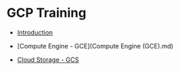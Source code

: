 #  GCP Training

-	[Introduction](Introduction.md)

-	[Compute Engine - GCE](Compute Engine (GCE).md)

-	[Cloud Storage - GCS](GCS.md)


<!--stackedit_data:
eyJoaXN0b3J5IjpbLTE5NDgxOTY1MzMsMTA5MDE1Mjc4MywtMT
IwMTU2MTEyMSwxMTcwMjk3NzA0XX0=
-->